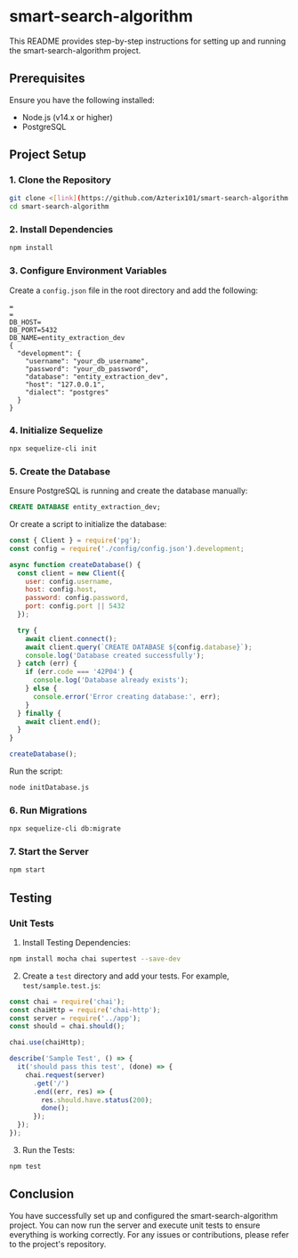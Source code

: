 # smart-search-algorithm

This README provides step-by-step instructions for setting up and running the smart-search-algorithm project.

## Prerequisites

Ensure you have the following installed:
- Node.js (v14.x or higher)
- PostgreSQL

## Project Setup

### 1. Clone the Repository

```bash
git clone <[link](https://github.com/Azterix101/smart-search-algorithm.git)>
cd smart-search-algorithm
```

### 2. Install Dependencies

```bash
npm install
```

### 3. Configure Environment Variables

Create a `config.json` file in the root directory and add the following:

```env
=
=
DB_HOST=
DB_PORT=5432
DB_NAME=entity_extraction_dev
{
  "development": {
    "username": "your_db_username",
    "password": "your_db_password",
    "database": "entity_extraction_dev",
    "host": "127.0.0.1",
    "dialect": "postgres"
  }
}
```

### 4. Initialize Sequelize

```bash
npx sequelize-cli init
```

### 5. Create the Database

Ensure PostgreSQL is running and create the database manually:

```sql
CREATE DATABASE entity_extraction_dev;
```

Or create a script to initialize the database:

```javascript
const { Client } = require('pg');
const config = require('./config/config.json').development;

async function createDatabase() {
  const client = new Client({
    user: config.username,
    host: config.host,
    password: config.password,
    port: config.port || 5432
  });

  try {
    await client.connect();
    await client.query(`CREATE DATABASE ${config.database}`);
    console.log('Database created successfully');
  } catch (err) {
    if (err.code === '42P04') {
      console.log('Database already exists');
    } else {
      console.error('Error creating database:', err);
    }
  } finally {
    await client.end();
  }
}

createDatabase();
```

Run the script:

```bash
node initDatabase.js
```

### 6. Run Migrations

```bash
npx sequelize-cli db:migrate
```

### 7. Start the Server

```bash
npm start
```

## Testing

### Unit Tests

1. Install Testing Dependencies:

```bash
npm install mocha chai supertest --save-dev
```

2. Create a `test` directory and add your tests. For example, `test/sample.test.js`:

```javascript
const chai = require('chai');
const chaiHttp = require('chai-http');
const server = require('../app');
const should = chai.should();

chai.use(chaiHttp);

describe('Sample Test', () => {
  it('should pass this test', (done) => {
    chai.request(server)
      .get('/')
      .end((err, res) => {
        res.should.have.status(200);
        done();
      });
  });
});
```

3. Run the Tests:

```bash
npm test
```

## Conclusion

You have successfully set up and configured the smart-search-algorithm project. You can now run the server and execute unit tests to ensure everything is working correctly. For any issues or contributions, please refer to the project's repository.